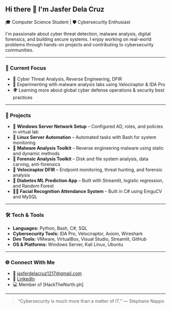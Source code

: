 ## Hi there 👋 I'm Jasfer Dela Cruz

🎓 Computer Science Student | 🛡️ Cybersecurity Enthusiast 

I'm passionate about cyber threat detection, malware analysis, digital forensics, and building secure systems. I enjoy working on real-world problems through hands-on projects and contributing to cybersecurity communities.

---

### 🚀 Current Focus
- 🎯 Cyber Threat Analysis, Reverse Engineering, DFIR
- 🧪 Experimenting with malware analysis labs using Velociraptor & IDA Pro
- 🌍 Learning more about global cyber defense operations & security best practices

---

### 🧩 Projects
- 🔐 **Windows Server Network Setup** – Configured AD, roles, and policies in virtual lab
- 🐧 **Linux Server Automation** – Automated tasks with Bash for system monitoring
- 🧬 **Malware Analysis Toolkit** – Reverse engineering malware using static and dynamic methods
- 🔎 **Forensic Analysis Toolkit** – Disk and file system analysis, data carving, anti-forensics
- 🎯 **Velociraptor DFIR** – Endpoint monitoring, threat hunting, and forensic analysis
- 🤖 **Diabetes ML Prediction App** – Built with Streamlit, logistic regression, and Random Forest
- 🧑‍🎓 **Facial Recognition Attendance System** – Built in C# using EmguCV and MySQL


---

### 🛠️ Tech & Tools
- **Languages:** Python, Bash, C#, SQL  
- **Cybersecurity Tools:** IDA Pro, Velociraptor, Axiom, Wireshark  
- **Dev Tools:** VMware, VirtualBox, Visual Studio, Streamlit, GitHub  
- **OS & Platforms:** Windows Server, Kali Linux, Ubuntu

---

### 🌐 Connect With Me
- 📧 jasferdelacruz1217@gmail.com  
- 🔗 [LinkedIn](https://www.linkedin.com/in/jasfer-dela-cruz/)  
- 💻 Member of [HackTheNorth.ph]

---

> “Cybersecurity is much more than a matter of IT.” — Stephane Nappo
